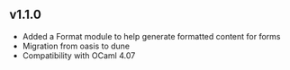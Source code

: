 ## v1.1.0
 * Added a Format module to help generate formatted content for forms
 * Migration from oasis to dune
 * Compatibility with OCaml 4.07
